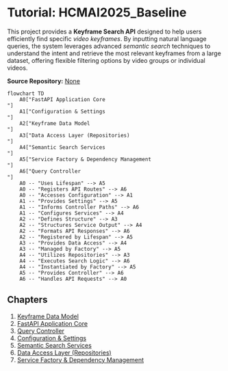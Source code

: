 # Tutorial: HCMAI2025_Baseline

This project provides a **Keyframe Search API** designed to help users efficiently find specific *video keyframes*.
By inputting natural language queries, the system leverages advanced *semantic search* techniques
to understand the intent and retrieve the most relevant keyframes from a large dataset,
offering flexible filtering options by video groups or individual videos.


**Source Repository:** [None](None)

```mermaid
flowchart TD
    A0["FastAPI Application Core
"]
    A1["Configuration & Settings
"]
    A2["Keyframe Data Model
"]
    A3["Data Access Layer (Repositories)
"]
    A4["Semantic Search Services
"]
    A5["Service Factory & Dependency Management
"]
    A6["Query Controller
"]
    A0 -- "Uses Lifespan" --> A5
    A0 -- "Registers API Routes" --> A6
    A0 -- "Accesses Configuration" --> A1
    A1 -- "Provides Settings" --> A5
    A1 -- "Informs Controller Paths" --> A6
    A1 -- "Configures Services" --> A4
    A2 -- "Defines Structure" --> A3
    A2 -- "Structures Service Output" --> A4
    A2 -- "Formats API Responses" --> A6
    A2 -- "Registered by Lifespan" --> A5
    A3 -- "Provides Data Access" --> A4
    A3 -- "Managed by Factory" --> A5
    A4 -- "Utilizes Repositories" --> A3
    A4 -- "Executes Search Logic" --> A6
    A4 -- "Instantiated by Factory" --> A5
    A5 -- "Provides Controller" --> A6
    A6 -- "Handles API Requests" --> A0
```

## Chapters

1. [Keyframe Data Model
](01_keyframe_data_model_.md)
2. [FastAPI Application Core
](02_fastapi_application_core_.md)
3. [Query Controller
](03_query_controller_.md)
4. [Configuration & Settings
](04_configuration___settings_.md)
5. [Semantic Search Services
](05_semantic_search_services_.md)
6. [Data Access Layer (Repositories)
](06_data_access_layer__repositories__.md)
7. [Service Factory & Dependency Management
](07_service_factory___dependency_management_.md)
